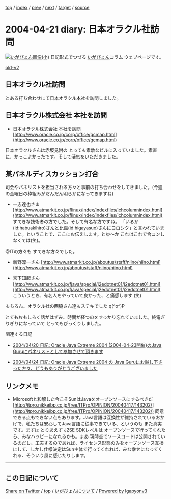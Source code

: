 [top](../index.html) 
 / [index](index.html) 
 / [prev](ig040420.html) 
 / [next](ig040422.html) 
 / [target](https://igapyon.github.io/diary/2004/ig040421.html) 
 / [source](https://github.com/igapyon/diary/blob/master/2004/ig040421.src.md) 

2004-04-21 diary: 日本オラクル社訪問
=====================================================================================================
[![いがぴょん画像(小)](https://igapyon.github.io/diary/images/iga200306s.jpg "いがぴょん")](https://igapyon.github.io/diary/memo/memoigapyon.html) 日記形式でつづる [いがぴょん](https://igapyon.github.io/diary/memo/memoigapyon.html)コラム ウェブページです。

[old-v2](ig040421-orig.html)

## 日本オラクル社訪問

とある打ち合わせにて日本オラクル本社を訪問しました。


## 日本オラクル株式会社 本社を訪問

* 日本オラクル株式会社 本社を訪問
  [http://www.oracle.co.jp/corp/office/gcmap.html](http://www.oracle.co.jp/corp/office/gcmap.html)

日本オラクルさんは赤坂見附の とっても素敵なビルに入っていました。素直に、かっこよかったです。そして活気をいただきました。

## 某パネルディスカッション打合

司会やパネリストを担当される方々と事前の打ち合わせをしてきました。(今週の金曜日の枠組みがだんだん明らかになってきますね)

* 一志達也さま
  [http://www.atmarkit.co.jp/flinux/index/indexfiles/ichcolumnindex.html](http://www.atmarkit.co.jp/flinux/index/indexfiles/ichcolumnindex.html)
  すてきな技術者の方でした。そして有名な方ですね。
  「いるか(id:habuakihiro)さんと比嘉(id:higayasuo)さんにヨロシク」と言われていました。ということで、ここにお伝えします。とゆ～か
  これはこれで合コンしなくては(笑)。

@ITの方々も すてきな方々でした。

* 新野淳一さん
  [http://www.atmarkit.co.jp/aboutus/staff/niino/niino.html](http://www.atmarkit.co.jp/aboutus/staff/niino/niino.html)
  
* 宮下知起さん
  [http://www.atmarkit.co.jp/fjava/special/j2edotnet01/j2edotnet01.html](http://www.atmarkit.co.jp/fjava/special/j2edotnet01/j2edotnet01.html)
  こういうとき、有名人をやっていて良かった、と痛感します (笑)

もちろん、オラクル社の西脇さん達もステキでした q(^o^)P

とてもおもしろく話がはずみ、時間が経つのをすっかり忘れていました。終電ぎりぎりになっていて とってもびっくりしました。

関連する日記

* [2004/04/20 日記: Oracle Java Extreme 2004 (2004-04-23開催)のJava Guruにパネリストとして参加させて頂きます](ig040420.html)
  
* [2004/04/24 日記: Oracle Java Extreme 2004 の Java Guruにお越し下さった方々、どうもありがとうございました](ig040424.html)

## リンクメモ

* Microsoftと和解した今こそSunはJavaをオープンソースにするべきだ
  [http://itpro.nikkeibp.co.jp/free/ITPro/OPINION/20040417/143202/](http://itpro.nikkeibp.co.jp/free/ITPro/OPINION/20040417/143202/)
  同意できる点もできない点もあります。Java言語は互換性が維持されているおかげで、私たちは安心してJava言語に従事できている、というのも
  また真実です。まずは とりあえず J2SE SDKレベルは オープンソースで行ってくれたら、みなハッピーになれるかも。まあ
  現時点でソースコードは公開されているのだし、工夫するのであれば、ライセンス形態のみをオープンソース互換にして、しかし仕様決定はSun主体で行ってくれれば、みな幸せになってくれる、そういう風に感じたりします。


----------------------------------------------------------------------------------------------------

## この日記について

[Share on Twitter](https://twitter.com/intent/tweet?hashtags=igapyon%2Cdiary%2C%E3%81%84%E3%81%8C%E3%81%B4%E3%82%87%E3%82%93&text=%E6%97%A5%E6%9C%AC%E3%82%AA%E3%83%A9%E3%82%AF%E3%83%AB%E7%A4%BE%E8%A8%AA%E5%95%8F&url=https%3A%2F%2Figapyon.github.io%2Fdiary%2F2004%2Fig040421.html) / [top](../index.html) / [いがぴょんについて](https://igapyon.github.io/diary/memo/memoigapyon.html) / [Powered by Igapyonv3](https://github.com/igapyon/igapyonv3)
